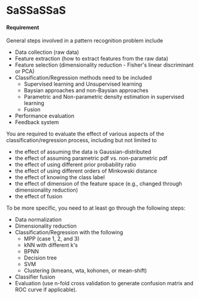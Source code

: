 # SaSSaSSaS

#### Requirement

General steps involved in a pattern recognition problem include

- Data collection (raw data)
- Feature extraction (how to extract features from the raw data)
- Feature selection (dimensionality reduction - Fisher's linear discriminant or PCA)
- Classification/Regression methods need to be included
  - Supervised learning and Unsupervised learning
  - Baysian approaches and non-Baysian approaches
  - Parametric and Non-parametric density estimation in supervised learning
  - Fusion
- Performance evaluation
- Feedback system

You are required to evaluate the effect of various aspects of the classification/regression process, including but not limited to

- the effect of assuming the data is Gaussian-distributed
- the effect of assuming parametric pdf vs. non-parametric pdf
- the effect of using different prior probability ratio
- the effect of using different orders of Minkowski distance
- the effect of knowing the class label
- the effect of dimension of the feature space (e.g., changed through dimensionality reduction)
- the effect of fusion

To be more specific, you need to at least go through the following steps:

- Data normalization
- Dimensionality reduction
- Classification/Regression with the following
  - MPP (case 1, 2, and 3)
  - kNN with different k's
  - BPNN
  - Decision tree
  - SVM
  - Clustering (kmeans, wta, kohonen, or mean-shift)
- Classifier fusion
- Evaluation (use n-fold cross validation to generate confusion matrix and ROC curve if applicable).